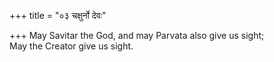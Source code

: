 +++
title = "०३ चक्षुर्नो देवः"

+++
May Savitar the God, and may Parvata also give us sight;  
     May the Creator give us sight.